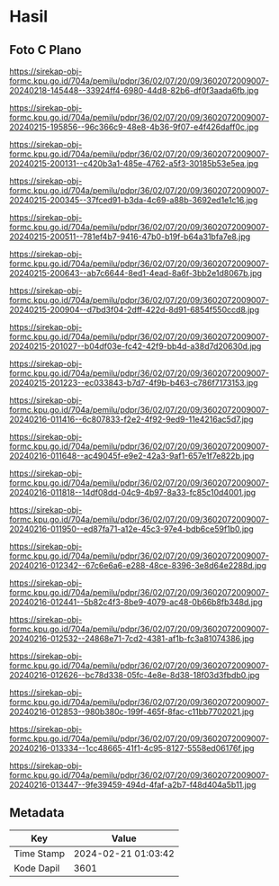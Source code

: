 # Hasil

## Foto C Plano

https://sirekap-obj-formc.kpu.go.id/704a/pemilu/pdpr/36/02/07/20/09/3602072009007-20240218-145448--33924ff4-6980-44d8-82b6-df0f3aada6fb.jpg

https://sirekap-obj-formc.kpu.go.id/704a/pemilu/pdpr/36/02/07/20/09/3602072009007-20240215-195856--96c366c9-48e8-4b36-9f07-e4f426daff0c.jpg

https://sirekap-obj-formc.kpu.go.id/704a/pemilu/pdpr/36/02/07/20/09/3602072009007-20240215-200131--c420b3a1-485e-4762-a5f3-30185b53e5ea.jpg

https://sirekap-obj-formc.kpu.go.id/704a/pemilu/pdpr/36/02/07/20/09/3602072009007-20240215-200345--37fced91-b3da-4c69-a88b-3692ed1e1c16.jpg

https://sirekap-obj-formc.kpu.go.id/704a/pemilu/pdpr/36/02/07/20/09/3602072009007-20240215-200511--781ef4b7-9416-47b0-b19f-b64a31bfa7e8.jpg

https://sirekap-obj-formc.kpu.go.id/704a/pemilu/pdpr/36/02/07/20/09/3602072009007-20240215-200643--ab7c6644-8ed1-4ead-8a6f-3bb2e1d8067b.jpg

https://sirekap-obj-formc.kpu.go.id/704a/pemilu/pdpr/36/02/07/20/09/3602072009007-20240215-200904--d7bd3f04-2dff-422d-8d91-6854f550ccd8.jpg

https://sirekap-obj-formc.kpu.go.id/704a/pemilu/pdpr/36/02/07/20/09/3602072009007-20240215-201027--b04df03e-fc42-42f9-bb4d-a38d7d20630d.jpg

https://sirekap-obj-formc.kpu.go.id/704a/pemilu/pdpr/36/02/07/20/09/3602072009007-20240215-201223--ec033843-b7d7-4f9b-b463-c786f7173153.jpg

https://sirekap-obj-formc.kpu.go.id/704a/pemilu/pdpr/36/02/07/20/09/3602072009007-20240216-011416--6c807833-f2e2-4f92-9ed9-11e4216ac5d7.jpg

https://sirekap-obj-formc.kpu.go.id/704a/pemilu/pdpr/36/02/07/20/09/3602072009007-20240216-011648--ac49045f-e9e2-42a3-9af1-657e1f7e822b.jpg

https://sirekap-obj-formc.kpu.go.id/704a/pemilu/pdpr/36/02/07/20/09/3602072009007-20240216-011818--14df08dd-04c9-4b97-8a33-fc85c10d4001.jpg

https://sirekap-obj-formc.kpu.go.id/704a/pemilu/pdpr/36/02/07/20/09/3602072009007-20240216-011950--ed87fa71-a12e-45c3-97e4-bdb6ce59f1b0.jpg

https://sirekap-obj-formc.kpu.go.id/704a/pemilu/pdpr/36/02/07/20/09/3602072009007-20240216-012342--67c6e6a6-e288-48ce-8396-3e8d64e2288d.jpg

https://sirekap-obj-formc.kpu.go.id/704a/pemilu/pdpr/36/02/07/20/09/3602072009007-20240216-012441--5b82c4f3-8be9-4079-ac48-0b66b8fb348d.jpg

https://sirekap-obj-formc.kpu.go.id/704a/pemilu/pdpr/36/02/07/20/09/3602072009007-20240216-012532--24868e71-7cd2-4381-af1b-fc3a81074386.jpg

https://sirekap-obj-formc.kpu.go.id/704a/pemilu/pdpr/36/02/07/20/09/3602072009007-20240216-012626--bc78d338-05fc-4e8e-8d38-18f03d3fbdb0.jpg

https://sirekap-obj-formc.kpu.go.id/704a/pemilu/pdpr/36/02/07/20/09/3602072009007-20240216-012853--980b380c-199f-465f-8fac-c11bb7702021.jpg

https://sirekap-obj-formc.kpu.go.id/704a/pemilu/pdpr/36/02/07/20/09/3602072009007-20240216-013334--1cc48665-41f1-4c95-8127-5558ed06176f.jpg

https://sirekap-obj-formc.kpu.go.id/704a/pemilu/pdpr/36/02/07/20/09/3602072009007-20240216-013447--9fe39459-494d-4faf-a2b7-f48d404a5b11.jpg


## Metadata

| Key        | Value               |
| ---------- | ------------------- |
| Time Stamp | 2024-02-21 01:03:42 |
| Kode Dapil | 3601                |



